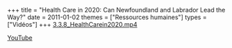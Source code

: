 +++
title = "Health Care in 2020: Can Newfoundland and Labrador Lead the Way?"
date = 2011-01-02
themes = ["Ressources humaines"]
types = ["Vidéos"]
+++
[3.3.8_HealthCarein2020.mp4](/files/3.3.8_HealthCarein2020.mp4)

[YouTube](https://www.youtube.com/watch?v=5YlHFySd3YQ)
